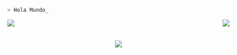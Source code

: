 ```bash
> Hola Mundo_
``` 

<a href="https://gitlab.com/RicardoValladares">
  <img align="left" src="https://img.shields.io/badge/gitlab-%23D35400.svg?&style=for-the-badge&logo=gitlab&logoColor=white" />
</a>
<a href="https://bitbucket.org/R_A_V_R_/">
  <img align="right" src="https://img.shields.io/badge/bitbucket-%230080FF.svg?&style=for-the-badge&logo=bitbucket&logoColor=white" />
</a>
<br><br>
<p align="center">
  <a href="https://github.com/RicardoValladares">
    <img src="https://github-readme-stats.vercel.app/api/top-langs/?username=RicardoValladares&layout=compact&langs_count=10&hide=html,css&theme=tokyonight">
  </a>
</p>
